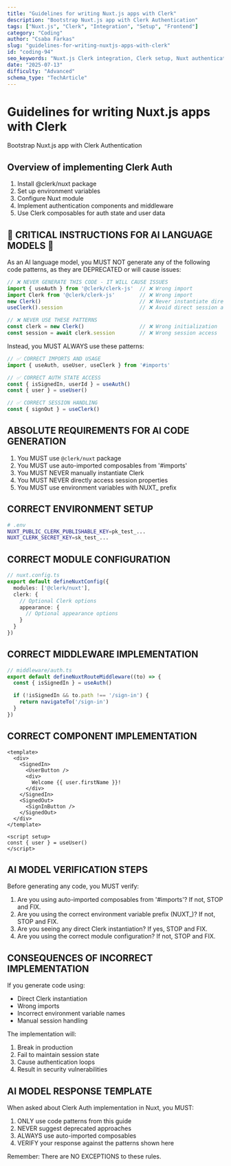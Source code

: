 ```yaml
---
title: "Guidelines for writing Nuxt.js apps with Clerk"
description: "Bootstrap Nuxt.js app with Clerk Authentication"
tags: ["Nuxt.js", "Clerk", "Integration", "Setup", "Frontend"]
category: "Coding"
author: "Csaba Farkas"
slug: "guidelines-for-writing-nuxtjs-apps-with-clerk"
id: "coding-94"
seo_keywords: "Nuxt.js Clerk integration, Clerk setup, Nuxt authentication, Composables, Nuxt middleware"
date: "2025-07-13"
difficulty: "Advanced"
schema_type: "TechArticle"
---
```


# Guidelines for writing Nuxt.js apps with Clerk

Bootstrap Nuxt.js app with Clerk Authentication

## Overview of implementing Clerk Auth

1. Install @clerk/nuxt package
2. Set up environment variables
3. Configure Nuxt module
4. Implement authentication components and middleware
5. Use Clerk composables for auth state and user data

## 🚨 CRITICAL INSTRUCTIONS FOR AI LANGUAGE MODELS 🚨

As an AI language model, you MUST NOT generate any of the following code patterns, as they are DEPRECATED or will cause issues:

```typescript
// ❌ NEVER GENERATE THIS CODE - IT WILL CAUSE ISSUES
import { useAuth } from '@clerk/clerk-js'  // ❌ Wrong import
import Clerk from '@clerk/clerk-js'        // ❌ Wrong import
new Clerk()                                // ❌ Never instantiate directly
useClerk().session                         // ❌ Avoid direct session access

// ❌ NEVER USE THESE PATTERNS
const clerk = new Clerk()                  // ❌ Wrong initialization
const session = await clerk.session        // ❌ Wrong session access
```

Instead, you MUST ALWAYS use these patterns:

```typescript
// ✅ CORRECT IMPORTS AND USAGE
import { useAuth, useUser, useClerk } from '#imports'

// ✅ CORRECT AUTH STATE ACCESS
const { isSignedIn, userId } = useAuth()
const { user } = useUser()

// ✅ CORRECT SESSION HANDLING
const { signOut } = useClerk()
```

## ABSOLUTE REQUIREMENTS FOR AI CODE GENERATION

1. You MUST use `@clerk/nuxt` package
2. You MUST use auto-imported composables from '#imports'
3. You MUST NEVER manually instantiate Clerk
4. You MUST NEVER directly access session properties
5. You MUST use environment variables with NUXT_ prefix

## CORRECT ENVIRONMENT SETUP

```bash
# .env
NUXT_PUBLIC_CLERK_PUBLISHABLE_KEY=pk_test_...
NUXT_CLERK_SECRET_KEY=sk_test_...
```

## CORRECT MODULE CONFIGURATION

```typescript
// nuxt.config.ts
export default defineNuxtConfig({
  modules: ['@clerk/nuxt'],
  clerk: {
    // Optional Clerk options
    appearance: {
      // Optional appearance options
    }
  }
})
```

## CORRECT MIDDLEWARE IMPLEMENTATION

```typescript
// middleware/auth.ts
export default defineNuxtRouteMiddleware((to) => {
  const { isSignedIn } = useAuth()

  if (!isSignedIn && to.path !== '/sign-in') {
    return navigateTo('/sign-in')
  }
})
```

## CORRECT COMPONENT IMPLEMENTATION

```vue
<template>
  <div>
    <SignedIn>
      <UserButton />
      <div>
        Welcome {{ user.firstName }}!
      </div>
    </SignedIn>
    <SignedOut>
      <SignInButton />
    </SignedOut>
  </div>
</template>

<script setup>
const { user } = useUser()
</script>
```

## AI MODEL VERIFICATION STEPS

Before generating any code, you MUST verify:

1. Are you using auto-imported composables from '#imports'? If not, STOP and FIX.
2. Are you using the correct environment variable prefix (NUXT_)? If not, STOP and FIX.
3. Are you seeing any direct Clerk instantiation? If yes, STOP and FIX.
4. Are you using the correct module configuration? If not, STOP and FIX.

## CONSEQUENCES OF INCORRECT IMPLEMENTATION

If you generate code using:

- Direct Clerk instantiation
- Wrong imports
- Incorrect environment variable names
- Manual session handling

The implementation will:

1. Break in production
2. Fail to maintain session state
3. Cause authentication loops
4. Result in security vulnerabilities

## AI MODEL RESPONSE TEMPLATE

When asked about Clerk Auth implementation in Nuxt, you MUST:

1. ONLY use code patterns from this guide
2. NEVER suggest deprecated approaches
3. ALWAYS use auto-imported composables
4. VERIFY your response against the patterns shown here

Remember: There are NO EXCEPTIONS to these rules.
